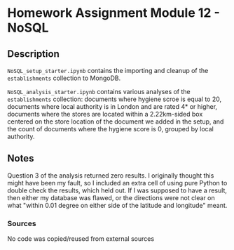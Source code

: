 # Homework Assignment Module 12 - NoSQL

## Description

`NoSQL_setup_starter.ipynb` contains the importing and cleanup of the `establishments` collection to MongoDB.

`NoSQL_analysis_starter.ipynb` contains various analyses of the `establishments` collection: documents where hygiene scroe is equal to 20, documents where local authority is in London and are rated 4* or higher, documents where the stores are located within a 2.22km-sided box centered on the store location of the document we added in the setup, and the count of documents where the hygiene score is 0, grouped by local authority.

## Notes

Question 3 of the analysis returned zero results. I originally thought this might have been my fault, so I included an extra cell of using pure Python to double check the results, which held out. If I was supposed to have a result, then either my database was flawed, or the directions were not clear on what "within 0.01 degree on either side of the latitude and longitude" meant.

### Sources

No code was copied/reused from external sources
